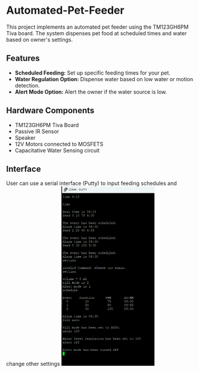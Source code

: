 # Automated-Pet-Feeder

This project implements an automated pet feeder using the TM123GH6PM Tiva board. The system dispenses pet food at scheduled times and water based on owner's settings.

## Features

- **Scheduled Feeding:** Set up specific feeding times for your pet.
- **Water Regulation Option:** Dispense water based on low water or motion detection.
- **Alert Mode Option:** Alert the owner if the water source is low. 

## Hardware Components

- TM123GH6PM Tiva Board
- Passive IR Sensor
- Speaker
- 12V Motors connected to MOSFETS
- Capacitative Water Sensing circuit

## Interface

User can use a serial interface (Putty) to input feeding schedules and change other settings
<img src = "Documentation/Interface.png" width="250" >
